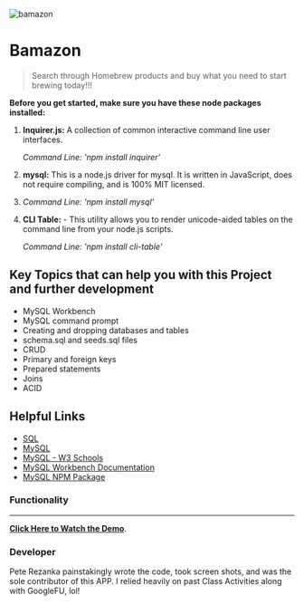 <img src="assets\images\homebrew.jpg" title="bamazon" alt="bamazon"></a>

# Bamazon

> Search through Homebrew products and buy what you need to start brewing today!!!

**Before you get started, make sure you have these node packages installed:**

1. **Inquirer.js:** A collection of common interactive command line user interfaces.

   _Command Line: 'npm install inquirer'_

2)  **mysql:** This is a node.js driver for mysql. It is written in JavaScript, does not require compiling, and is 100% MIT licensed.
3)  _Command Line: 'npm install mysql'_

4)  **CLI Table:** - This utility allows you to render unicode-aided tables on the command line from your node.js scripts.

    _Command Line: 'npm install cli-table'_

## Key Topics that can help you with this Project and further development

- MySQL Workbench
- MySQL command prompt
- Creating and dropping databases and tables
- schema.sql and seeds.sql files
- CRUD
- Primary and foreign keys
- Prepared statements
- Joins
- ACID

## Helpful Links

- [SQL](https://en.wikipedia.org/wiki/SQL)
- [MySQL](https://en.wikipedia.org/wiki/MySQL)
- [MySQL - W3 Schools](http://www.w3schools.com/sql/)
- [MySQL Workbench Documentation](http://dev.mysql.com/doc/workbench/en/)
- [MySQL NPM Package](https://www.npmjs.com/package/mysql)

### Functionality

---

**[Click Here to Watch the Demo](https://drive.google.com/open?id=106W4GmzXZpUkpqbwtpO7o3BfTJmPE0UB)**.

### Developer

Pete Rezanka painstakingly wrote the code, took screen shots, and was the sole contributor of this APP. I relied heavily on past Class Activities along with GoogleFU, lol!
